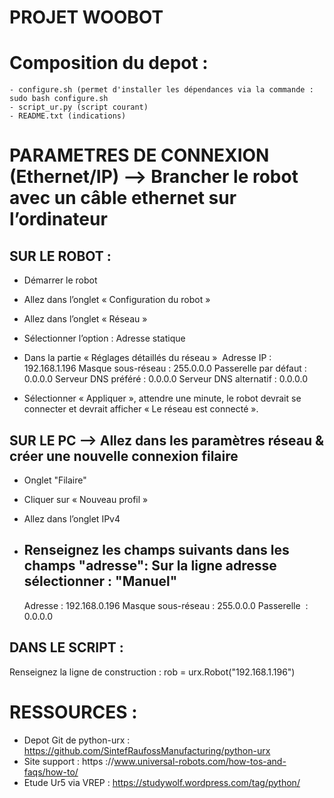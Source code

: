 # PROJET WOOBOT
# Composition du depot :
	- configure.sh (permet d'installer les dépendances via la commande : sudo bash configure.sh
	- script_ur.py (script courant)
	- README.txt (indications)


# PARAMETRES DE CONNEXION (Ethernet/IP) --> Brancher le robot avec un câble ethernet sur l’ordinateur
## SUR LE ROBOT :
- Démarrer le robot
- Allez dans l’onglet « Configuration du robot »
- Allez dans l’onglet « Réseau »
- Sélectionner l’option : Adresse statique
- Dans la partie « Réglages détaillés du réseau » 
	Adresse IP : 192.168.1.196
	Masque sous-réseau : 255.0.0.0
	Passerelle par défaut : 0.0.0.0
	Serveur DNS préféré : 0.0.0.0
	Serveur DNS alternatif : 0.0.0.0

- Sélectionner « Appliquer », attendre une minute, le robot devrait se connecter et devrait afficher « Le réseau est connecté ».

## SUR LE PC --> Allez dans les paramètres réseau & créer une nouvelle connexion filaire


- Onglet "Filaire"
- Cliquer sur « Nouveau profil »

- Allez dans l’onglet IPv4
- Renseignez les champs suivants dans les champs "adresse":
	Sur la ligne adresse sélectionner : "Manuel"
	-----------------------
	Adresse : 192.168.0.196
	Masque sous-réseau : 255.0.0.0
	Passerelle  : 0.0.0.0

## DANS LE SCRIPT :
Renseignez la ligne de construction :
rob = urx.Robot("192.168.1.196")
	

# RESSOURCES :
- Depot Git de python-urx : https://github.com/SintefRaufossManufacturing/python-urx
- Site support : https ://www.universal-robots.com/how-tos-and-faqs/how-to/
- Etude Ur5 via VREP : https://studywolf.wordpress.com/tag/python/


